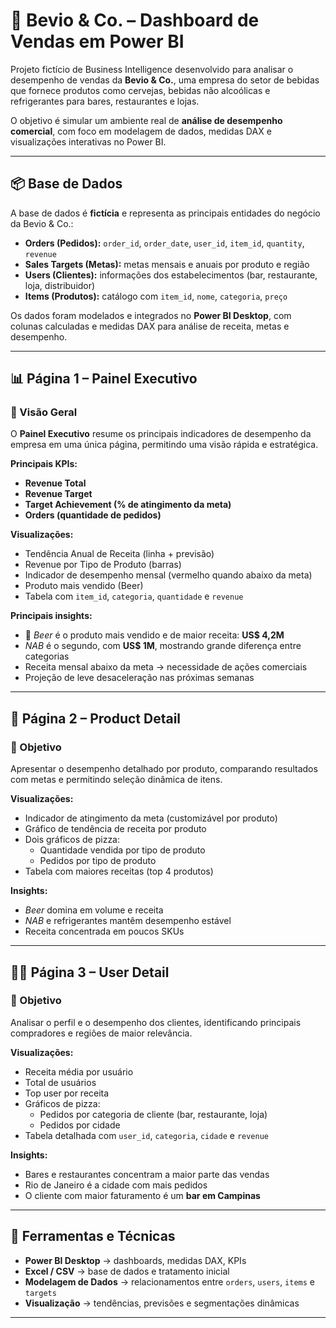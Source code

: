 # 🍹 Bevio & Co. – Dashboard de Vendas em Power BI

Projeto fictício de Business Intelligence desenvolvido para analisar o desempenho de vendas da **Bevio & Co.**, uma empresa do setor de bebidas que fornece produtos como cervejas, bebidas não alcoólicas e refrigerantes para bares, restaurantes e lojas.

O objetivo é simular um ambiente real de **análise de desempenho comercial**, com foco em modelagem de dados, medidas DAX e visualizações interativas no Power BI.

---

## 📦 Base de Dados

A base de dados é **fictícia** e representa as principais entidades do negócio da Bevio & Co.:

- **Orders (Pedidos):** `order_id`, `order_date`, `user_id`, `item_id`, `quantity`, `revenue`  
- **Sales Targets (Metas):** metas mensais e anuais por produto e região  
- **Users (Clientes):** informações dos estabelecimentos (bar, restaurante, loja, distribuidor)  
- **Items (Produtos):** catálogo com `item_id`, `nome`, `categoria`, `preço`

Os dados foram modelados e integrados no **Power BI Desktop**, com colunas calculadas e medidas DAX para análise de receita, metas e desempenho.

---

## 📊 Página 1 – Painel Executivo

### 🧭 Visão Geral
O **Painel Executivo** resume os principais indicadores de desempenho da empresa em uma única página, permitindo uma visão rápida e estratégica.

**Principais KPIs:**
- **Revenue Total**
- **Revenue Target**
- **Target Achievement (% de atingimento da meta)**
- **Orders (quantidade de pedidos)**

**Visualizações:**
- Tendência Anual de Receita (linha + previsão)  
- Revenue por Tipo de Produto (barras)  
- Indicador de desempenho mensal (vermelho quando abaixo da meta)  
- Produto mais vendido (Beer)  
- Tabela com `item_id`, `categoria`, `quantidade` e `revenue`

**Principais insights:**
- 🍺 *Beer* é o produto mais vendido e de maior receita: **US$ 4,2M**  
- *NAB* é o segundo, com **US$ 1M**, mostrando grande diferença entre categorias  
- Receita mensal abaixo da meta → necessidade de ações comerciais  
- Projeção de leve desaceleração nas próximas semanas

---

## 🍾 Página 2 – Product Detail

### 🎯 Objetivo
Apresentar o desempenho detalhado por produto, comparando resultados com metas e permitindo seleção dinâmica de itens.

**Visualizações:**
- Indicador de atingimento da meta (customizável por produto)  
- Gráfico de tendência de receita por produto  
- Dois gráficos de pizza:  
  - Quantidade vendida por tipo de produto  
  - Pedidos por tipo de produto  
- Tabela com maiores receitas (top 4 produtos)

**Insights:**
- *Beer* domina em volume e receita  
- *NAB* e refrigerantes mantêm desempenho estável  
- Receita concentrada em poucos SKUs

---

## 🧑‍💼 Página 3 – User Detail

### 🎯 Objetivo
Analisar o perfil e o desempenho dos clientes, identificando principais compradores e regiões de maior relevância.

**Visualizações:**
- Receita média por usuário  
- Total de usuários  
- Top user por receita  
- Gráficos de pizza:  
  - Pedidos por categoria de cliente (bar, restaurante, loja)  
  - Pedidos por cidade  
- Tabela detalhada com `user_id`, `categoria`, `cidade` e `revenue`  

**Insights:**
- Bares e restaurantes concentram a maior parte das vendas  
- Rio de Janeiro é a cidade com mais pedidos  
- O cliente com maior faturamento é um **bar em Campinas**

---

## 🧠 Ferramentas e Técnicas

- **Power BI Desktop** → dashboards, medidas DAX, KPIs  
- **Excel / CSV** → base de dados e tratamento inicial  
- **Modelagem de Dados** → relacionamentos entre `orders`, `users`, `items` e `targets`  
- **Visualização** → tendências, previsões e segmentações dinâmicas  

---

